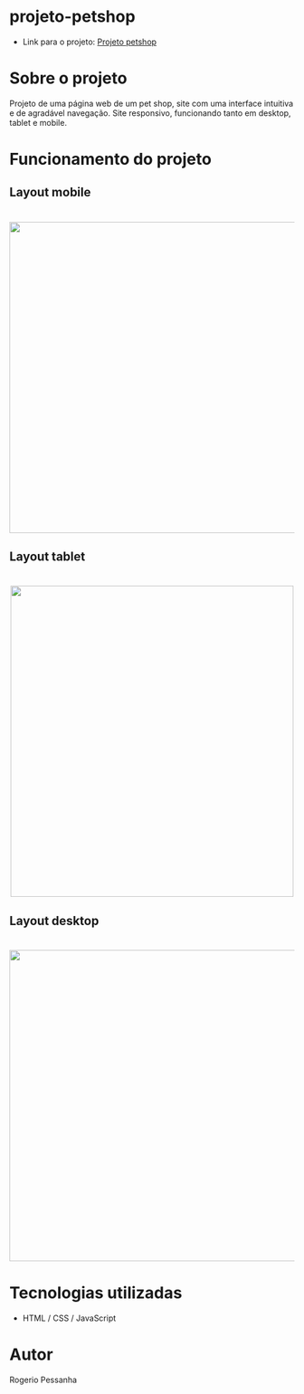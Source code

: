 # projeto-petshop

- Link para o projeto: [Projeto petshop](https://rogeriopessanha.github.io/projeto-petshop/)

# Sobre o projeto

Projeto de uma página web de um pet shop, site com uma interface intuitiva e de agradável navegação.
Site responsivo, funcionando tanto em desktop, tablet e mobile.

# Funcionamento do projeto


## Layout mobile

<h1 align="center">
  <img  height="550px" src="https://github.com/rogeriopessanha/projeto-petshop/blob/main/assets/img/readme-info/responsivo320px.gif" />
</h1>


## Layout tablet

<h1 align="center">
  <img width="500px" height="550px" src="https://github.com/rogeriopessanha/projeto-petshop/blob/main/assets/img/readme-info/responsivo768px.gif" />
</h1>


## Layout desktop

<h1 align="center">
  <img width="900px" height="550px" src="https://github.com/rogeriopessanha/projeto-petshop/blob/main/assets/img/readme-info/responsivo1024px.gif" />
</h1>


# Tecnologias utilizadas

- HTML / CSS / JavaScript 

# Autor

Rogerio Pessanha
